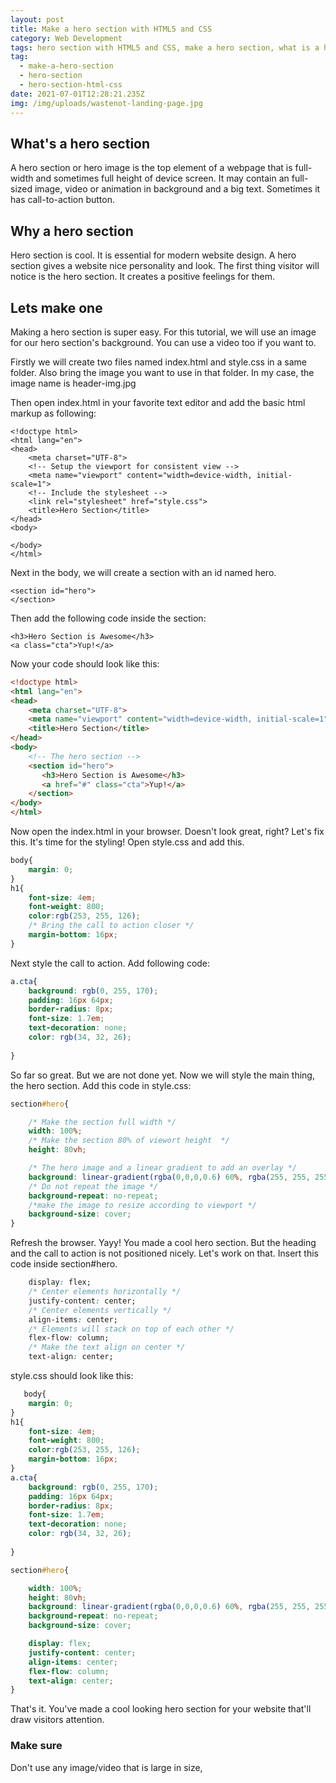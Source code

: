 ```yaml
---
layout: post
title: Make a hero section with HTML5 and CSS
category: Web Development
tags: hero section with HTML5 and CSS, make a hero section, what is a hero section
tag:
  - make-a-hero-section
  - hero-section
  - hero-section-html-css
date: 2021-07-01T12:28:21.235Z
img: /img/uploads/wastenot-landing-page.jpg
---
```

## What's a hero section

A hero section or hero image is the top element of a webpage that is full-width and sometimes full height of device screen. It may contain an full-sized image, video or animation in background and a big text. Sometimes it has call-to-action button. 

## Why a hero section

Hero section is cool. It is essential for modern website design. A hero section gives a website nice personality and look. The first thing visitor will notice is the hero section. It creates a positive feelings for them.

## Lets make one

Making a hero section is super easy. For this tutorial, we will use an image for our hero section's background. You can use a video too if you want to. 

Firstly we will create two files named index.html and style.css in a same folder. Also bring the image you want to use in that folder. In my case, the image name is header-img.jpg

Then open index.html in your favorite text editor and add the basic html markup as following: 

```html5
<!doctype html>
<html lang="en">
<head>
	<meta charset="UTF-8">
	<!-- Setup the viewport for consistent view -->
	<meta name="viewport" content="width=device-width, initial-scale=1">
	<!-- Include the stylesheet -->
	<link rel="stylesheet" href="style.css">
	<title>Hero Section</title>
</head>
<body>
	
</body>
</html>
```

Next in the body, we will create a section with an id named hero.

```html5
<section id="hero">
</section>
```

Then add the following code inside the section:

```html5
<h3>Hero Section is Awesome</h3>
<a class="cta">Yup!</a>
```

Now your code should look like this:

```html
<!doctype html>
<html lang="en">
<head>
	<meta charset="UTF-8">
	<meta name="viewport" content="width=device-width, initial-scale=1">
	<title>Hero Section</title>
</head>
<body>
    <!-- The hero section -->
	<section id="hero">
	   <h3>Hero Section is Awesome</h3>
       <a href="#" class="cta">Yup!</a>
    </section>
</body>
</html>
```

Now open the index.html in your browser. Doesn't look great, right? Let's fix this.
It's time for the styling! Open style.css and add this. 

```css
body{
    margin: 0;
}
h1{
    font-size: 4em;
    font-weight: 800;
    color:rgb(253, 255, 126);
    /* Bring the call to action closer */
	margin-bottom: 16px;
}
```

Next style the call to action. Add following code:

```css
a.cta{
    background: rgb(0, 255, 170);
    padding: 16px 64px;
    border-radius: 8px;
    font-size: 1.7em;
    text-decoration: none;
    color: rgb(34, 32, 26);
    
}
```

So far so great. But we are not done yet. Now we will style the main thing, the hero section.
Add this code in style.css:

```css
section#hero{

    /* Make the section full width */
    width: 100%;
	/* Make the section 80% of viewort height  */
    height: 80vh;

	/* The hero image and a linear gradient to add an overlay */
    background: linear-gradient(rgba(0,0,0,0.6) 60%, rgba(255, 255, 255,1)), url("header-img.jpg");
	/* Do not repeat the image */
    background-repeat: no-repeat;
	/*make the image to resize according to viewport */
    background-size: cover;
}
```

Refresh the browser. Yayy! You made a cool hero section. But the heading and the call to action is not positioned nicely. Let's work on that. Insert this code inside section#hero.

```css
    display: flex;
    /* Center elements horizontally */
    justify-content: center;
    /* Center elements vertically */
    align-items: center;
    /* Elements will stack on top of each other */
    flex-flow: column;
    /* Make the text align on center */
    text-align: center;
```

style.css should look like this:

```css
   body{
    margin: 0;
}
h1{
    font-size: 4em;
    font-weight: 800;
    color:rgb(253, 255, 126);
    margin-bottom: 16px;
}
a.cta{
    background: rgb(0, 255, 170);
    padding: 16px 64px;
    border-radius: 8px;
    font-size: 1.7em;
    text-decoration: none;
    color: rgb(34, 32, 26);
    
}

section#hero{

    width: 100%;
    height: 80vh;
    background: linear-gradient(rgba(0,0,0,0.6) 60%, rgba(255, 255, 255,1)), url("header-img.jpg");
    background-repeat: no-repeat;
    background-size: cover;

    display: flex;
    justify-content: center;
    align-items: center;
    flex-flow: column;
    text-align: center;
}
```

That's it. You've made a cool looking hero section for your website that'll draw visitors attention.

### Make sure

 Don't use any image/video that is large in size,